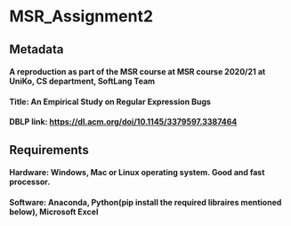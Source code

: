 # MSR_Assignment2

## Metadata   
#### A reproduction as part of the MSR course at MSR course 2020/21 at UniKo, CS department, SoftLang Team   
#### Title: An Empirical Study on Regular Expression Bugs   
#### DBLP link: https://dl.acm.org/doi/10.1145/3379597.3387464  



## Requirements   
#### Hardware: Windows, Mac or Linux operating system. Good and fast processor.
#### Software: Anaconda, Python(pip install the required libraires mentioned below), Microsoft Excel
